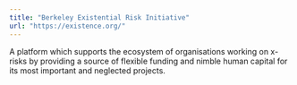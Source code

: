 ```yaml
---
title: "Berkeley Existential Risk Initiative"
url: "https://existence.org/"
---
```


A platform which supports the ecosystem of organisations working on x-risks by providing a source of flexible funding and nimble human capital for its most important and neglected projects.
